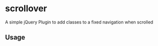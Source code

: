 scrollover
==========

A simple jQuery Plugin to add classes to a fixed navigation when scrolled

Usage
-----
